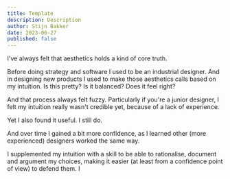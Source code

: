 ```yaml
---
title: Template
description: Description
author: Stijn Bakker
date: 2023-06-27
published: false
---
```


I've always felt that aesthetics holds a kind of core truth.

Before doing strategy and software I used to be an industrial designer. And in designing new products I used to make those aesthetics calls based on my intuition. Is this pretty? Is it balanced? Does it feel right?

And that process always felt fuzzy. Particularly if you're a junior designer, I felt my intuition really wasn't credible yet, because of a lack of experience.

Yet I also found it useful. I still do.

And over time I gained a bit more confidence, as I learned other (more experienced) designers worked the same way.

I supplemented my intuition with a skill to be able to rationalise, document and argument my choices, making it easier (at least from a confidence point of view) to defend them.
I

